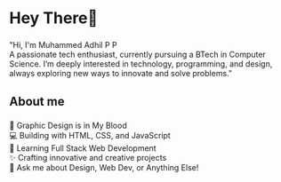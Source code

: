 <h1 align="left"> Hey There👋 </h1>

###

<p align="left">"Hi, I'm Muhammed Adhil P P<br>
A passionate tech enthusiast, currently pursuing a BTech in Computer Science. I’m deeply interested in technology, programming, and design, always exploring new ways to innovate and solve problems."</p>

###

<h2 align="left">About me</h2>

###

<p align="left">🎨 Graphic Design is in My Blood<br>
💻 Building with HTML, CSS, and JavaScript<br>
🌱 Learning Full Stack Web Development<br>
✨ Crafting innovative and creative projects<br>
💬 Ask me about Design, Web Dev, or Anything Else!<br>

###
